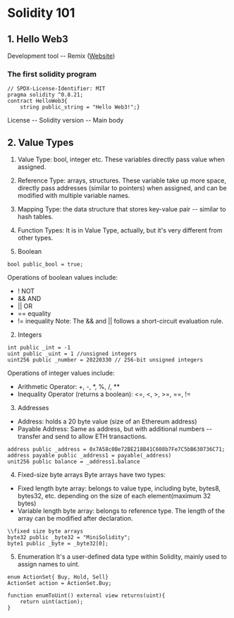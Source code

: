 # Solidity 101
## 1. Hello Web3
Development tool -- Remix ([Website](remix.ethereum.org))
### The first solidity program 
``` Solidity
// SPDX-License-Identifier: MIT
pragma solidity ^0.8.21;
contract HelloWeb3{
    string public_string = "Hello Web3!";}
```
License -- Solidity version -- Main body

## 2. Value Types
1. Value Type: bool, integer etc. These variables directly pass value when assigned. 
2. Reference Type: arrays, structures. These variable take up more space, directly pass addresses (similar to pointers) when assigned, and can be modified with multiple variable names.
3. Mapping Type: the data structure that stores key-value pair -- similar to hash tables.
4. Function Types: It is in Value Type, actually, but it's very different from other types.

1. Boolean
```Solidity
bool public_bool = true;
```
Operations of boolean values include:
- ! NOT
- && AND
- || OR
- == equality
- != inequality
Note: The && and || follows a short-circuit evaluation rule.

2. Integers
``` Solidity
int public _int = -1
uint public _uint = 1 //unsigned integers
uint256 public _number = 20220330 // 256-bit unsigned integers
```
Operations of integer values include:
- Arithmetic Operator: +, -, *, %, /, **
- Inequality Operator (returns a boolean): <=, <, >, >=, ==, !=

3. Addresses
- Address: holds a 20 byte value (size of an Ethereum address)
- Payable Address: Same as address, but with additional numbers -- transfer and send to allow ETH transactions.
```solidity
address public _address = 0x7A58c0Be72BE218B41C608b7Fe7C5bB630736C71;
address payable public _address1 = payable(_address)
unit256 public balance = _address1.balance
```
4. Fixed-size byte arrays
Byte arrays have two types:
- Fixed length byte array: belongs to value type, including byte, bytes8, bytes32, etc. depending on the size of each element(maximum 32 bytes)
- Variable length byte array: belongs to reference type. The length of the array can be modified after declaration.
```solidity
\\fixed size byte arrays
byte32 public _byte32 = "MiniSolidity";
byte1 public _byte = _byte32[0];
```
5. Enumeration
It's a user-defined data type within Solidity, mainly used to assign names to uint.
```solidity
enum ActionSet{ Buy, Hold, Sell}
ActionSet action = ActionSet.Buy;

function enumToUint() external view returns(uint){
    return uint(action);
}


   
